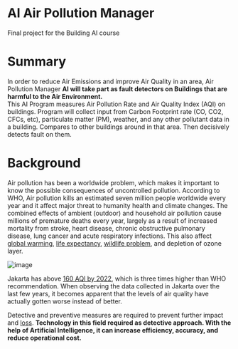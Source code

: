 # AI Air Pollution Manager
Final project for the Building AI course

# Summary
In order to reduce Air Emissions and improve Air Quality in an area, Air Pollution Manager **AI will take part as fault detectors on Buildings that are harmful to the Air Environment.** <br/>
This AI Program measures Air Pollution Rate and Air Quality Index (AQI) on buildings. Program will collect input from Carbon Footprint rate (CO, CO2, CFCs, etc), particulate matter (PM), weather, and any other pollutant data in a building. Compares to other buildings around in that area. Then decisively detects fault on them. <br/>

# Background
Air pollution has been a worldwide problem, which makes it important to know the possible consequences of uncontrolled pollution. According to WHO, Air pollution kills an estimated seven million people worldwide every year and it affect major threat to humanity health and climate changes. The combined effects of ambient (outdoor) and household air pollution cause millions of premature deaths every year, largely as a result of increased mortality from stroke, heart disease, chronic obstructive pulmonary disease, lung cancer and acute respiratory infections. This also affect [global warming](https://www.eea.europa.eu/publications/2599XXX/page009.html), [life expectancy](https://journals.lww.com/epidem/Fulltext/2013/01000/Effect_of_Air_Pollution_Control_on_Life_Expectancy.4.aspx), [wildlife problem](https://www.ncbi.nlm.nih.gov/pmc/articles/PMC7044178/), and depletion of ozone layer.

![image](https://user-images.githubusercontent.com/28497662/151737966-2dd77292-4eca-4f8a-a90f-fd74407fe517.png) 

Jakarta has above [160 AQI by 2022](https://www.iqair.com/indonesia/jakarta), which is three times higher than WHO recommendation. When observing the data collected in Jakarta over the last few years, it becomes apparent that the levels of air quality have actually gotten worse instead of better. <br/>

Detective and preventive measures are required to prevent further impact and [loss](https://earth.stanford.edu/news/how-much-does-air-pollution-cost-us#gs.o5rkoq). **Technology in this field required as detective approach. With the help of Artificial Intelligence, it can increase efficiency, accuracy, and reduce operational cost.**
